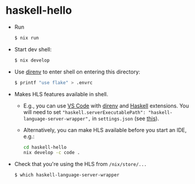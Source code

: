 # haskell-hello

* Run 
    ```sh
    $ nix run
    ```

* Start dev shell: 
    ```sh
    $ nix develop
    ```

* Use [direnv](https://direnv.net/) to enter shell on entering this directory: 
    ```sh
    $ printf "use flake" > .envrc
    ```

* Makes HLS features available in shell. 
    
    * E.g., you can use [VS Code](https://code.visualstudio.com/) with [direnv](https://marketplace.visualstudio.com/items?itemName=mkhl.direnv) and [Haskell](https://marketplace.visualstudio.com/items?itemName=haskell.haskell) extensions. You will need to set `"haskell.serverExecutablePath": "haskell-language-server-wrapper",` in `settings.json` (see [this](https://github.com/haskell/vscode-haskell#path-to-server-executable)).

    * Alternatively, you can make HLS available before you start an IDE, e.g.:
        ```sh
        cd haskell-hello
        nix develop -c code .
        ```

* Check that you're using the HLS from `/nix/store/...`
    ```sh
    $ which haskell-language-server-wrapper
    ```


